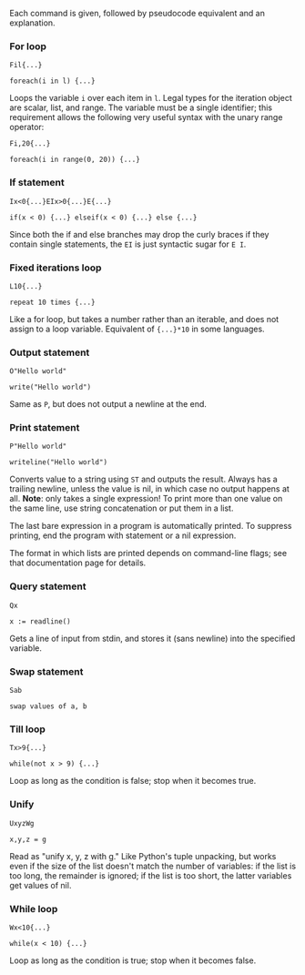 Each command is given, followed by pseudocode equivalent and an explanation.

### For loop

`Fil{...}`

`foreach(i in l) {...}`

Loops the variable `i` over each item in `l`. Legal types for the iteration object are scalar, list, and range. The variable must be a single identifier; this requirement allows the following very useful syntax with the unary range operator:

`Fi,20{...}`

`foreach(i in range(0, 20)) {...}`

### If statement

`Ix<0{...}EIx>0{...}E{...}`

`if(x < 0) {...} elseif(x < 0) {...} else {...}`

Since both the if and else branches may drop the curly braces if they contain single statements, the `EI` is just syntactic sugar for `E I`.

### Fixed iterations loop

`L10{...}`

`repeat 10 times {...}`

Like a for loop, but takes a number rather than an iterable, and does not assign to a loop variable. Equivalent of `{...}*10` in some languages.

### Output statement

`O"Hello world"`

`write("Hello world")`

Same as `P`, but does not output a newline at the end.

### Print statement

`P"Hello world"`

`writeline("Hello world")`

Converts value to a string using `ST` and outputs the result. Always has a trailing newline, unless the value is nil, in which case no output happens at all. **Note**: only takes a single expression! To print more than one value on the same line, use string concatenation or put them in a list.

The last bare expression in a program is automatically printed. To suppress printing, end the program with statement or a nil expression.

The format in which lists are printed depends on command-line flags; see that documentation page for details.

### Query statement

`Qx`

`x := readline()`

Gets a line of input from stdin, and stores it (sans newline) into the specified variable.

### Swap statement

`Sab`

`swap values of a, b`

### Till loop

`Tx>9{...}`

`while(not x > 9) {...}`

Loop as long as the condition is false; stop when it becomes true.

### Unify

`UxyzWg`

`x,y,z = g`

Read as "unify x, y, z with g." Like Python's tuple unpacking, but works even if the size of the list doesn't match the number of variables: if the list is too long, the remainder is ignored; if the list is too short, the latter variables get values of nil.

### While loop

`Wx<10{...}`

`while(x < 10) {...}`

Loop as long as the condition is true; stop when it becomes false.
